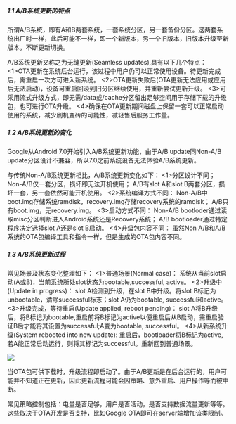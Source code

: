 ##### 1.1 A/B系统更新的特点

所谓A/B系统，即有A和B两套系统，一套系统分区，另一套备份分区。这两套系统出厂时一样，此后可能不一样，即一个新版本，另一个旧版本，旧版本升级至新版本，不断更新切换。

A/B系统更新又称之为无缝更新(Seamless updates),具有以下几个特点：
<1>OTA更新在系统后台运行，该过程中用户仍可以正常使用设备。待更新完成后，需重启一次方可进入新系统。
<2>OTA更新失败后(OTA更新无法应用或应用后无法启动)，设备可重启回滚到旧分区继续使用，并重新尝试更新升级。
<3>可采用流式升级方式，即无需/data或/cache分区留出足够空间用于存储下载的升级包，也可进行OTA升级。
<4>确保在OTA更新期间磁盘上保留一套可以正常启动使用的系统，减少刷机变砖的可能性，减轻售后服务工作量。

##### 1.2 A/B系统更新的变化

Google从Android 7.0开始引入A/B系统更新功能，由于A/B update同Non-A/B update分区设计不兼容，所以7.0之前系统设备无法体验A/B系统更新。

与传统Non-A/B系统更新相比，A/B系统更新变化如下：
<1>分区设计不同；
	Non-A/B仅一套分区，损坏即无法开机使用；
	A/B有slot A和slot B两套分区，损坏一套，另一套依然可能开机使用。
<2>系统编译方式不同：
	Non-A/B中boot.img存储系统ramdisk，recovery.img存储recovery系统的ramdisk；
	A/B只有boot.img，无recovery.img。
<3>启动方式不同：
	Non-A/B bootloder通过读取misc分区判断进入Android系统还是Recovery系统；
	A/B bootloader通过特定程序决定选择slot A还是slot B启动。
<4>升级包内容不同：
	虽然Non A/B和A/B系统的OTA包编译工具和指令一样，但是生成的OTA包内容不同。


##### 1.3 A/B系统更新过程

常见场景及状态变化整理如下：
<1>普通场景(Normal case)：
	系统从当前slot启动(A或B)，当前系统所处slot状态为bootable,successful, active。
<2>升级中(Update in progress)：
    slot A检测到升级，在slot B中升级。将slot B标记为unbootable，清除successful标志；slot A仍为bootable, successful和active。
<3>升级完成，等待重启(Update applied, reboot pending)：
    slot A将B升级后，将B标记为bootable,重启前将B标记为active以便重启后从B启动，需重启验证B后才能将其设置为successful;A变为bootable, successful。
<4>从新系统升级(System rebooted into new update):
	重启后，bootloader将B标记为active,若A能正常启动运行，则将其标记为successful。重新回到普通场景。

![](https://xiezeyangcn.github.io/alexblog.github.io/assets/images/2018-06-30-ab-update-introduce/ab_update_slot_status.png)

当OTA包可供下载时，升级流程即启动了。由于A/B更新是在后台运行的，用户可能并不知道正在更新，因此更新流程可能会因策略、意外重启、用户操作等而被中断。

常见策略控制包括：电量是否足够，用户是否活动，是否支持数据流量更新等等。这些取决于OTA开发是否支持，比如Google OTA即可在server端增加该类限制。























